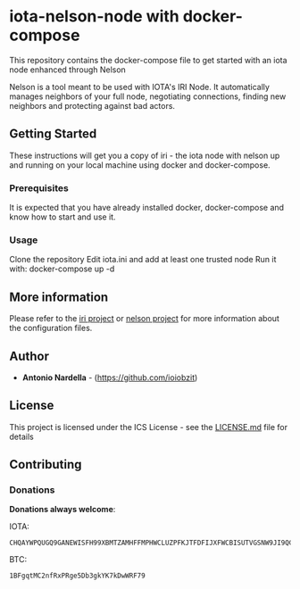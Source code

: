 # iota-nelson-node with docker-compose

This repository contains the docker-compose file to get started with an iota node enhanced through Nelson

Nelson is a tool meant to be used with IOTA's IRI Node.
It automatically manages neighbors of your full node, negotiating connections,
finding new neighbors and protecting against bad actors.

## Getting Started

These instructions will get you a copy of iri - the iota node with nelson up and running on your local machine using docker and docker-compose.

### Prerequisites

It is expected that you have already installed docker, docker-compose
and know how to start and use it.

### Usage

Clone the repository
Edit iota.ini and add at least one trusted node
Run it with:
docker-compose up -d

## More information

Please refer to the [iri project](https://github.com/iotaledger/iri) or [nelson project](https://github.com/SemkoDev/nelson.cli) for more information about the configuration files.

## Author

* **Antonio Nardella** - (https://github.com/ioiobzit)

## License

This project is licensed under the ICS License - see the [LICENSE.md](LICENSE.md) file for details

## Contributing

### Donations

**Donations always welcome**:

IOTA:
```
CHQAYWPQUGQ9GANEWISFH99XBMTZAMHFFMPHWCLUZPFKJTFDFIJXFWCBISUTVGSNW9JI9QCOAHUHFUQC9SYVFXDQ9D
```

BTC:
```
1BFgqtMC2nfRxPRge5Db3gkYK7kDwWRF79
```
